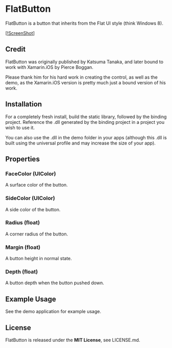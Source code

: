 # FlatButton
FlatButton is a button that inherits from the Flat UI style (think Windows 8). 

[[!ScreenShot](http://screencast.com/t/q75F5T4N)]

## Credit
FlatButton was originally published by Katsuma Tanaka, and later bound to work with Xamarin.iOS by Pierce Boggan.

Please thank him for his hard work in creating the control, as well as the demo, as the Xamarin.iOS version is pretty much just a bound version of his work.

## Installation
For a completely fresh install, build the static library, followed by the binding project. Reference the .dll generated by the binding project in a project you wish to use it.

You can also use the .dll in the demo folder in your apps (although this .dll is built using the universal profile and may increase the size of your app).

## Properties
### FaceColor (UIColor)
A surface color of the button.

### SideColor (UIColor)
A side color of the button.

### Radius (float)
A corner radius of the button.

### Margin (float)
A button height in normal state.

### Depth (float)
A button depth when the button pushed down.

## Example Usage
See the demo application for example usage.

## License
FlatButton is released under the **MIT License**, see LICENSE.md.